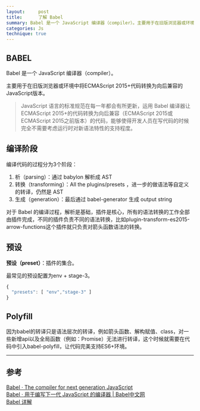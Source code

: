 ```yaml
---
layout:     post
title:      了解 Babel
summary: Babel 是一个 JavaScript 编译器（compiler）。主要用于在旧版浏览器或环境中将ECMAScript 2015+代码转换为向后兼容的JavaScript版本 
categories: Js
technique: true
---
```


## BABEL

Babel 是一个 JavaScript 编译器（compiler）。

主要用于在旧版浏览器或环境中将ECMAScript 2015+代码转换为向后兼容的JavaScript版本。

> JavaScript 语言的标准规范在每一年都会有所更新，运用 Babel 编译器让ECMAScript 2015+的代码转换为向后兼容（ECMAScript 2015或ECMAScript 2015之前版本）的代码，能够使得开发人员在写代码的时候完全不需要考虑运行时对新语法特性的支持程度。

## 编译阶段

编译代码的过程分为3个阶段：
1. 析（parsing）：通过 babylon 解析成 AST
2. 转换（transforming）：All the plugins/presets ，进一步的做语法等自定义的转译，仍然是 AST
3. 生成（generation）：最后通过 babel-generator 生成 output string


对于 Babel 的编译过程，解析是基础，插件是核心，所有的语法转换的工作全部由插件完成，不同的插件负责不同的语法转换，比如plugin-transform-es2015-arrow-functions这个插件就只负责对箭头函数语法的转换。


## 预设

**预设（preset）**：插件的集合。

最常见的预设配置为env + stage-3。

```JAVASCRIPT
{
  "presets": [ "env","stage-3" ]
}
```

## Polyfill 

因为babel的转译只是语法层次的转译，例如箭头函数、解构赋值、class，对一些新增api以及全局函数（例如：Promise）无法进行转译，这个时候就需要在代码中引入babel-polyfill，让代码完美支持ES6+环境。

********************
## 参考    

[Babel · The compiler for next generation JavaScript](https://babeljs.io/)    
[Babel · 用于编写下一代 JavaScript 的编译器 | Babel中文网](https://www.babeljs.cn/)   
[Babel 详解](https://www.cnblogs.com/SamWeb/p/6245924.html)     